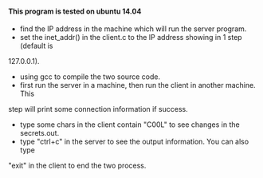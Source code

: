 #### This program is tested on ubuntu 14.04

- find the IP address in the machine which will run the server program.
- set the inet_addr() in the client.c to the IP address showing in 1 step (default is

127.0.0.1).

- using gcc to compile the two source code.
- first run the server in a machine, then run the client in another machine. This

step will print some connection information if success.

- type some chars in the client contain "C00L" to see changes in the secrets.out.
- type "ctrl+c" in the server to see the output information. You can also type

"exit" in the client to end the two process.